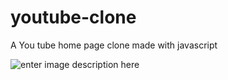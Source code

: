 # youtube-clone
A You tube home page clone made with javascript

![enter image description here](https://github.com/YOSEF-CODER/youtube-clone/blob/master/img/Capture.PNG)
